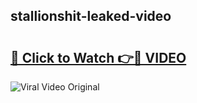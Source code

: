 ## stallionshit-leaked-video 

# <h2><a href="http://freeplayer.one?title=stallionshit-leaked-video&ref=21J">🔗 Click to Watch 👉🔴 VIDEO</a></h2>

<a href="http://freeplayer.one?title=stallionshit-leaked-video&ref=21J" rel="nofollow" data-target="animated-image.originalLink"><img src="https://i.ibb.co.com/xMMVF88/686577567.gif" alt="Viral Video Original" style="max-width: 100%; display: inline-block;" data-target="animated-image.originalImage"></a>

